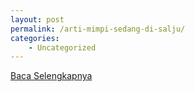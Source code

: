 ```yaml
---
layout: post
permalink: /arti-mimpi-sedang-di-salju/
categories:
    - Uncategorized
---
```


[Baca Selengkapnya](/02)